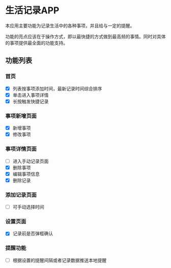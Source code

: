 # 生活记录APP

本应用主要功能为记录生活中的各种事项，并且给与一定的提醒。  

功能的亮点应该在于操作方式，即以最快捷的方式做到最高频的事情。同时对具体的事项提供最全面的功能支持。  

## 功能列表

### 首页

- [x] 列表按事项添加时间，最新记录时间综合排序  
- [x] 单击进入事项详情  
- [x] 长按触发快捷记录  

### 事项新增页面

- [x] 新增事项
- [x] 修改事项

### 事项详情页面

- [ ] 进入手动记录页面
- [x] 删除事项
- [x] 编辑事项信息
- [x] 删除记录

### 添加记录页面

- [ ] 可手动选择时间

### 设置页面

- [x] 记录前是否弹框确认

### 提醒功能

- [ ] 根据设置的提醒间隔或者记录数据推送本地提醒

